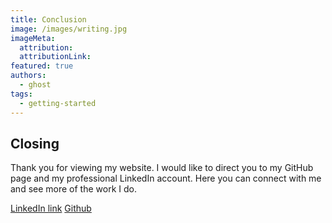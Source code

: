 ```yaml
---
title: Conclusion
image: /images/writing.jpg
imageMeta:
  attribution:
  attributionLink:
featured: true
authors:
  - ghost
tags:
  - getting-started
---
```

## Closing

Thank you for viewing my website. I would like to direct you to my GitHub page
and my professional LinkedIn account. Here you can connect with me and see more
of the work I do.

[LinkedIn link](www.linkedin.com/in/andrew-rankins-bell-development)
[Github](https://github.com/rankinsbella)
